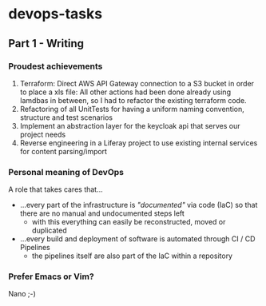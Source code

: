 # devops-tasks
## Part 1 - Writing

### Proudest achievements
1. Terraform: Direct AWS API Gateway connection to a S3 bucket in order to place a xls file:
All other actions had been done already using lamdbas in between, so I had to refactor the existing terraform code.
2. Refactoring of all UnitTests for having a uniform naming convention, structure and test scenarios
3. Implement an abstraction layer for the keycloak api that serves our project needs
4. Reverse engineering in a Liferay project to use existing internal services for content parsing/import


### Personal meaning of DevOps
A role that takes cares that...
* ...every part of the infrastructure is *"documented"* via code (IaC) so that there are no manual and undocumented steps left
  * with this everything can easily be reconstructed, moved or duplicated
* ...every build and deployment of software is automated through CI / CD Pipelines
  * the pipelines itself are also part of the IaC within a repository


### Prefer Emacs or Vim?
Nano ;-)
